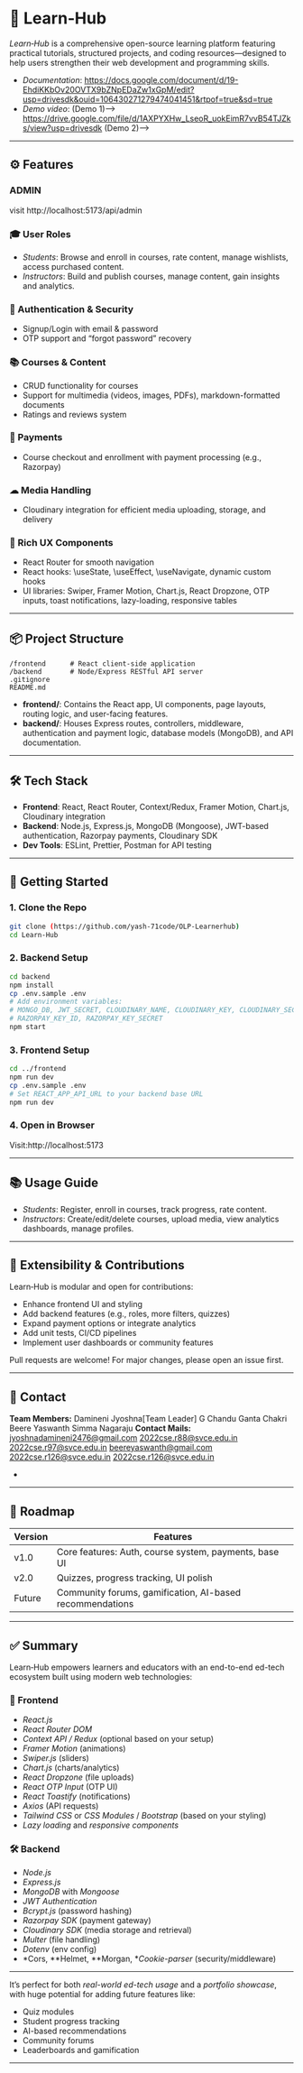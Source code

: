 # 📖 Learn‑Hub

*Learn‑Hub* is a comprehensive open-source learning platform featuring practical tutorials, structured projects, and coding resources—designed to help users strengthen their web development and programming skills.

- *Documentation*: https://docs.google.com/document/d/19-EhdiKKbOv20OVTX9bZNpEDaZw1xGpM/edit?usp=drivesdk&ouid=106430271279474041451&rtpof=true&sd=true
- *Demo video*: (Demo 1)--> https://drive.google.com/file/d/1AXPYXHw_LseoR_uokEimR7vvB54TJZks/view?usp=drivesdk
                          (Demo 2)--> 
---

## ⚙ Features
### ADMIN
visit http://localhost:5173/api/admin

### 🎓 User Roles
- *Students*: Browse and enroll in courses, rate content, manage wishlists, access purchased content.
- *Instructors*: Build and publish courses, manage content, gain insights and analytics.

### 🔐 Authentication & Security
- Signup/Login with email & password  
- OTP support and “forgot password” recovery

### 📚 Courses & Content
- CRUD functionality for courses  
- Support for multimedia (videos, images, PDFs), markdown-formatted documents  
- Ratings and reviews system

### 🛒 Payments
- Course checkout and enrollment with payment processing (e.g., Razorpay)

### ☁ Media Handling
- Cloudinary integration for efficient media uploading, storage, and delivery

### 🧠 Rich UX Components
- React Router for smooth navigation  
- React hooks: \useState\, \useEffect\, \useNavigate\, dynamic custom hooks  
- UI libraries: Swiper, Framer Motion, Chart.js, React Dropzone, OTP inputs, toast notifications, lazy-loading, responsive tables

---

## 📦 Project Structure

```
/frontend      # React client-side application  
/backend       # Node/Express RESTful API server  
.gitignore  
README.md
```

* **frontend/**: Contains the React app, UI components, page layouts, routing logic, and user-facing features.
* **backend/**: Houses Express routes, controllers, middleware, authentication and payment logic, database models (MongoDB), and API documentation.

---

## 🛠 Tech Stack

* **Frontend**: React, React Router, Context/Redux, Framer Motion, Chart.js, Cloudinary integration
* **Backend**: Node.js, Express.js, MongoDB (Mongoose), JWT-based authentication, Razorpay payments, Cloudinary SDK
* **Dev Tools**: ESLint, Prettier, Postman for API testing

---

## 🚀 Getting Started

### 1. Clone the Repo

```bash
git clone (https://github.com/yash-71code/OLP-Learnerhub)
cd Learn-Hub
```

### 2. Backend Setup

```bash
cd backend
npm install
cp .env.sample .env
# Add environment variables:
# MONGO_DB, JWT_SECRET, CLOUDINARY_NAME, CLOUDINARY_KEY, CLOUDINARY_SECRET,
# RAZORPAY_KEY_ID, RAZORPAY_KEY_SECRET
npm start 
```

### 3. Frontend Setup

```bash
cd ../frontend
npm run dev
cp .env.sample .env
# Set REACT_APP_API_URL to your backend base URL
npm run dev
```

### 4. Open in Browser

Visit:http://localhost:5173

---


## 📚 Usage Guide

- *Students*: Register, enroll in courses, track progress, rate content.  
- *Instructors*: Create/edit/delete courses, upload media, view analytics dashboards, manage profiles.
    
---

## 🧩 Extensibility & Contributions

Learn‑Hub is modular and open for contributions:

- Enhance frontend UI and styling  
- Add backend features (e.g., roles, more filters, quizzes)  
- Expand payment options or integrate analytics  
- Add unit tests, CI/CD pipelines  
- Implement user dashboards or community features

Pull requests are welcome! For major changes, please open an issue first.

---

## 📄  Contact
**Team Members:**
Damineni Jyoshna[Team Leader]
G Chandu
Ganta Chakri
Beere Yaswanth
Simma Nagaraju
**Contact Mails:**
jyoshnadamineni2476@gmail.com
2022cse.r88@svce.edu.in
2022cse.r97@svce.edu.in
beereyaswanth@gmail.com
2022cse.r126@svce.edu.in
2022cse.r126@svce.edu.in


- 

---

## 🚩 Roadmap

| Version | Features                                                   |
|---------|------------------------------------------------------------|
| v1.0    | Core features: Auth, course system, payments, base UI      |
| v2.0    | Quizzes, progress tracking, UI polish                      |
| Future  | Community forums, gamification, AI-based recommendations  |

---

## ✅ Summary

Learn‑Hub empowers learners and educators with an end-to-end ed-tech ecosystem built using modern web technologies:

### 🚀 Frontend
- *React.js*  
- *React Router DOM*
- *Context API / Redux* (optional based on your setup)
- *Framer Motion* (animations)  
- *Swiper.js* (sliders)  
- *Chart.js* (charts/analytics)
- *React Dropzone* (file uploads)
- *React OTP Input* (OTP UI)
- *React Toastify* (notifications)
- *Axios* (API requests)
- *Tailwind CSS* or *CSS Modules* / *Bootstrap* (based on your styling)
- *Lazy loading* and *responsive components*

### 🛠 Backend
- *Node.js*
- *Express.js*
- *MongoDB* with *Mongoose*
- *JWT Authentication*
- *Bcrypt.js* (password hashing)
- *Razorpay SDK* (payment gateway)
- *Cloudinary SDK* (media storage and retrieval)
- *Multer* (file handling)
- *Dotenv* (env config)
- *Cors, **Helmet, **Morgan, **Cookie-parser* (security/middleware)

---

It’s perfect for both *real-world ed-tech usage* and a *portfolio showcase*, with huge potential for adding future features like:
- Quiz modules  
- Student progress tracking  
- AI-based recommendations  
- Community forums  
- Leaderboards and gamification

---
